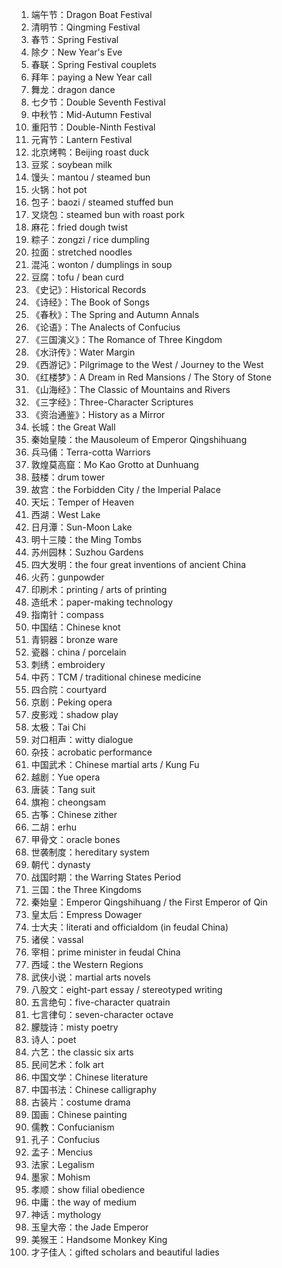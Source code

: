 1. 端午节：Dragon Boat Festival
2. 清明节：Qingming Festival
3. 春节：Spring Festival
4. 除夕：New Year's Eve
5. 春联：Spring Festival couplets
6. 拜年：paying a New Year call
7. 舞龙：dragon dance
8. 七夕节：Double Seventh Festival
9. 中秋节：Mid-Autumn Festival
10. 重阳节：Double-Ninth Festival
11. 元宵节：Lantern Festival
12. 北京烤鸭：Beijing roast duck
13. 豆浆：soybean milk
14. 馒头：mantou / steamed bun
15. 火锅：hot pot
16. 包子：baozi / steamed stuffed bun
17. 叉烧包：steamed bun with roast pork
18. 麻花：fried dough twist
19. 粽子：zongzi / rice dumpling
20. 拉面：stretched noodles
21. 混沌：wonton / dumplings in soup
22. 豆腐：tofu / bean curd
23. 《史记》：Historical Records
24. 《诗经》：The Book of Songs
25. 《春秋》：The Spring and Autumn Annals
26. 《论语》：The Analects of Confucius
27. 《三国演义》：The Romance of Three Kingdom
28. 《水浒传》：Water Margin
29. 《西游记》：Pilgrimage to the West / Journey to the West
30. 《红楼梦》：A Dream in Red Mansions / The Story of Stone
31. 《山海经》：The Classic of Mountains and Rivers
32. 《三字经》：Three-Character Scriptures
33. 《资治通鉴》：History as a Mirror
34. 长城：the Great Wall
35. 秦始皇陵：the Mausoleum of Emperor Qingshihuang
36. 兵马俑：Terra-cotta Warriors
37. 敦煌莫高窟：Mo Kao Grotto at Dunhuang
38. 鼓楼：drum tower
39. 故宫：the Forbidden City / the Imperial Palace
40. 天坛：Temper of Heaven
41. 西湖：West Lake
42. 日月潭：Sun-Moon Lake
43. 明十三陵：the Ming Tombs
44. 苏州园林：Suzhou Gardens
45. 四大发明：the four great inventions of ancient China
46. 火药：gunpowder
47. 印刷术：printing / arts of printing
48. 造纸术：paper-making technology
49. 指南针：compass
50. 中国结：Chinese knot
51. 青铜器：bronze ware
52. 瓷器：china / porcelain
53. 刺绣：embroidery
54. 中药：TCM / traditional chinese medicine
55. 四合院：courtyard
56. 京剧：Peking opera
57. 皮影戏：shadow play
58. 太极：Tai Chi
59. 对口相声：witty dialogue
60. 杂技：acrobatic performance
61. 中国武术：Chinese martial arts / Kung Fu
62. 越剧：Yue opera
63. 唐装：Tang suit
64. 旗袍：cheongsam
65. 古筝：Chinese zither
66. 二胡：erhu
67. 甲骨文：oracle bones
68. 世袭制度：hereditary system
69. 朝代：dynasty
70. 战国时期：the Warring States Period
71. 三国：the Three Kingdoms
72. 秦始皇：Emperor Qingshihuang / the First Emperor of Qin
73. 皇太后：Empress Dowager
74. 士大夫：literati and officialdom (in feudal China)
75. 诸侯：vassal
76. 宰相：prime minister in feudal China
77. 西域：the Western Regions
78. 武侠小说：martial arts novels
79. 八股文：eight-part essay / stereotyped writing
80. 五言绝句：five-character quatrain
81. 七言律句：seven-character octave
82. 朦胧诗：misty poetry
83. 诗人：poet
84. 六艺：the classic six arts
85. 民间艺术：folk art
86. 中国文学：Chinese literature
87. 中国书法：Chinese calligraphy
88. 古装片：costume drama
89. 国画：Chinese painting
90. 儒教：Confucianism
91. 孔子：Confucius
92. 孟子：Mencius
93. 法家：Legalism
94. 墨家：Mohism
95. 孝顺：show filial obedience
96. 中庸：the way of medium
97. 神话：mythology
98. 玉皇大帝：the Jade Emperor
99. 美猴王：Handsome Monkey King
100. 才子佳人：gifted scholars and beautiful ladies